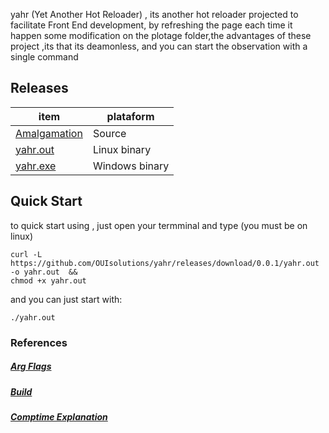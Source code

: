 yahr (Yet Another Hot Reloader) , its another hot reloader
projected to facilitate Front End development, by refreshing the page
each time it happen some modification on the plotage folder,the advantages of
these project ,its that its deamonless, and you can start the observation
with a single command

## Releases
| item          | plataform |
|-------        |-----------|
| [Amalgamation](https://github.com/OUIsolutions/yahr/releases/download/0.0.1/yahr.c)| Source  |
| [yahr.out](https://github.com/OUIsolutions/yahr/releases/download/0.0.1/yahr.out)|Linux binary|
| [yahr.exe](https://github.com/OUIsolutions/yahr/releases/download/0.0.1/yahr.exe)|Windows binary |

## Quick Start
to quick start using , just open your termminal and type (you must be on linux)
```shell
curl -L https://github.com/OUIsolutions/yahr/releases/download/0.0.1/yahr.out -o yahr.out  && 
chmod +x yahr.out 
```
and you can just start with:
```shell 
./yahr.out
```
###  References
##### [Arg Flags](/docs/argv_flags.md)
##### [Build](/docs/build.md)
##### [Comptime Explanation](/docs/comptime_explanation.md)
